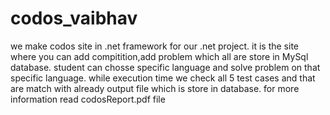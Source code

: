# codos_vaibhav
we make codos site in .net framework for our .net project.
it is the site where you can add compitition,add problem which all are store in MySql database.
student can chosse specific language and solve problem on that specific language.
while execution time we check all 5 test cases and that are match with already output file which is store in database.
for more information read codosReport.pdf file
